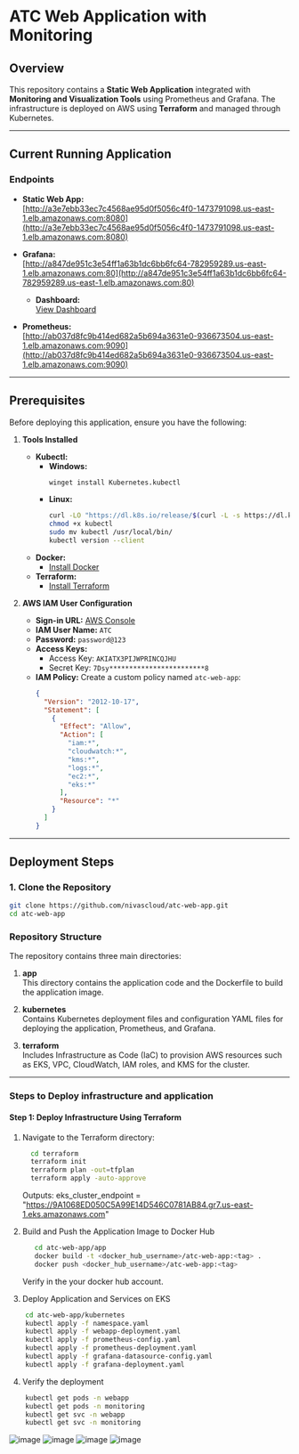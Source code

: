 # ATC Web Application with Monitoring

## Overview

This repository contains a **Static Web Application** integrated with **Monitoring and Visualization Tools** using Prometheus and Grafana. The infrastructure is deployed on AWS using **Terraform** and managed through Kubernetes.

---

## Current Running Application

### Endpoints

- **Static Web App:**  
  [http://a3e7ebb33ec7c4568ae95d0f5056c4f0-1473791098.us-east-1.elb.amazonaws.com:8080](http://a3e7ebb33ec7c4568ae95d0f5056c4f0-1473791098.us-east-1.elb.amazonaws.com:8080)

- **Grafana:**  
  [http://a847de951c3e54ff1a63b1dc6bb6fc64-782959289.us-east-1.elb.amazonaws.com:80](http://a847de951c3e54ff1a63b1dc6bb6fc64-782959289.us-east-1.elb.amazonaws.com:80)  
  - **Dashboard:**  
    [View Dashboard](http://a847de951c3e54ff1a63b1dc6bb6fc64-782959289.us-east-1.elb.amazonaws.com/d/fe9nhrubity4gb/new-dashboard?orgId=1&from=2025-01-11T02:10:37.875Z&to=2025-01-11T14:10:37.875Z&timezone=browser&viewPanel=panel-1)

- **Prometheus:**  
  [http://ab037d8fc9b414ed682a5b694a3631e0-936673504.us-east-1.elb.amazonaws.com:9090](http://ab037d8fc9b414ed682a5b694a3631e0-936673504.us-east-1.elb.amazonaws.com:9090)

---

## Prerequisites

Before deploying this application, ensure you have the following:

1. **Tools Installed**  
   - **Kubectl:**  
     - **Windows:**  
       ```bash
       winget install Kubernetes.kubectl
       ```
     - **Linux:**  
       ```bash
       curl -LO "https://dl.k8s.io/release/$(curl -L -s https://dl.k8s.io/release/stable.txt)/bin/linux/amd64/kubectl"
       chmod +x kubectl
       sudo mv kubectl /usr/local/bin/
       kubectl version --client
       ```
   - **Docker:**  
     - [Install Docker](https://docs.docker.com/get-docker/)
   - **Terraform:**  
     - [Install Terraform](https://developer.hashicorp.com/terraform/downloads)

2. **AWS IAM User Configuration**
   - **Sign-in URL:** [AWS Console](https://257394494879.signin.aws.amazon.com/console)  
   - **IAM User Name:** `ATC`  
   - **Password:** `password@123`
   - **Access Keys:**  
     - Access Key: `AKIATX3PIJWPRINCQJHU`  
     - Secret Key: `7Dsy************************8`
   - **IAM Policy:** Create a custom policy named `atc-web-app`:
     ```json
     {
       "Version": "2012-10-17",
       "Statement": [
         {
           "Effect": "Allow",
           "Action": [
             "iam:*",
             "cloudwatch:*",
             "kms:*",
             "logs:*",
             "ec2:*",
             "eks:*"
           ],
           "Resource": "*"
         }
       ]
     }
     ```

---

## Deployment Steps

### 1. Clone the Repository
```bash
git clone https://github.com/nivascloud/atc-web-app.git
cd atc-web-app
```
### Repository Structure

The repository contains three main directories:

1. **app**  
   This directory contains the application code and the Dockerfile to build the application image.  

2. **kubernetes**  
   Contains Kubernetes deployment files and configuration YAML files for deploying the application, Prometheus, and Grafana.  

3. **terraform**  
   Includes Infrastructure as Code (IaC) to provision AWS resources such as EKS, VPC, CloudWatch, IAM roles, and KMS for the cluster.  

---

### Steps to Deploy infrastructure and application

#### Step 1: Deploy Infrastructure Using Terraform

1. Navigate to the Terraform directory:  
   ```bash
     cd terraform
     terraform init
     terraform plan -out=tfplan
     terraform apply -auto-approve
   ```
    Outputs: eks_cluster_endpoint = "https://9A1068ED050C5A99E14D546C0781AB84.gr7.us-east-1.eks.amazonaws.com"
   
3. Build and Push the Application Image to Docker Hub
   ```bash
      cd atc-web-app/app
      docker build -t <docker_hub_username>/atc-web-app:<tag> .
      docker push <docker_hub_username>/atc-web-app:<tag>
   ```
    Verify in the your docker hub account.
  
3. Deploy Application and Services on EKS
  ```bash
      cd atc-web-app/kubernetes
      kubectl apply -f namespace.yaml
      kubectl apply -f webapp-deployment.yaml
      kubectl apply -f prometheus-config.yaml
      kubectl apply -f prometheus-deployment.yaml
      kubectl apply -f grafana-datasource-config.yaml
      kubectl apply -f grafana-deployment.yaml
  ```
4. Verify the deployment
  ```bash
      kubectl get pods -n webapp
      kubectl get pods -n monitoring
      kubectl get svc -n webapp
      kubectl get svc -n monitoring
  ```
  ![image](https://github.com/user-attachments/assets/e6c09fcf-7268-4f5b-9eef-bce0941c33da)
  ![image](https://github.com/user-attachments/assets/07dd36f3-aa3f-42cc-a175-3b2f95f4aab1)
  ![image](https://github.com/user-attachments/assets/477b0c1a-d5f0-4ffa-a580-de1fa9229783)
  ![image](https://github.com/user-attachments/assets/51861e30-8009-41e8-a6b8-4c9b9de27d7f)
